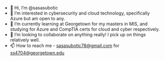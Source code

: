 - 👋 Hi, I’m @sasasubotic
- 👀 I’m interested in cybersecurity and cloud technology, specifically Azure but am open to any.
- 🌱 I’m currently learning at Georgetown for my masters in MIS, and studying for Azure and CompTIA certs for cloud and cyber respectively.
- 💞️ I’m looking to collaborate on anything really! I pick up on things relatively well.
- 📫 How to reach me - sasasubotic78@gmail.com for ss4704@georgetown.edu

<!---
sasasubotic/sasasubotic is a ✨ special ✨ repository because its `README.md` (this file) appears on your GitHub profile.
You can click the Preview link to take a look at your changes.
--->
